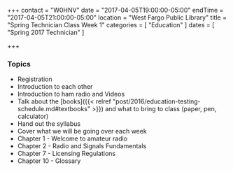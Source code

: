 +++
contact = "W0HNV"
date = "2017-04-05T19:00:00-05:00"
endTime = "2017-04-05T21:00:00-05:00"
location = "West Fargo Public Library"
title = "Spring Technician Class Week 1"
categories = [ "Education" ]
dates = [ "Spring 2017 Technician" ]

+++
### Topics

* Registration
* Introduction to each other
* Introduction to ham radio and Videos
* Talk about the [books]({{< relref "post/2016/education-testing-schedule.md#textbooks" >}}) and what to bring to class (paper, pen, calculator)
* Hand out the syllabus
* Cover what we will be going over each week
* Chapter 1 - Welcome to amateur radio
* Chapter 2 - Radio and Signals Fundamentals
* Chapter 7 - Licensing Regulations
* Chapter 10 - Glossary
